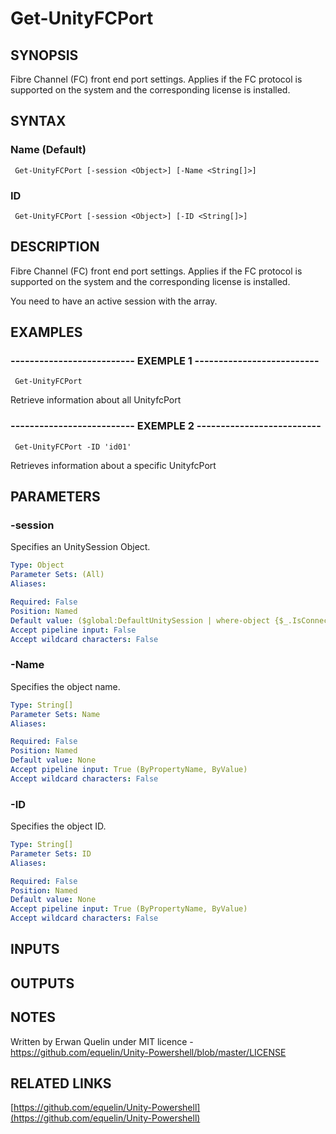 #  Get-UnityFCPort

## SYNOPSIS
Fibre Channel (FC) front end port settings.
Applies if the FC protocol is supported on the system and the corresponding license is installed.

## SYNTAX

### Name (Default)
```
 Get-UnityFCPort [-session <Object>] [-Name <String[]>]
```

### ID
```
 Get-UnityFCPort [-session <Object>] [-ID <String[]>]
```

## DESCRIPTION
Fibre Channel (FC) front end port settings.
Applies if the FC protocol is supported on the system and the corresponding license is installed.
 
You need to have an active session with the array.

## EXAMPLES

### -------------------------- EXEMPLE 1 --------------------------
```
 Get-UnityFCPort
```

Retrieve information about all UnityfcPort

### -------------------------- EXEMPLE 2 --------------------------
```
 Get-UnityFCPort -ID 'id01'
```

Retrieves information about a specific UnityfcPort

## PARAMETERS

### -session
Specifies an UnitySession Object.

```yaml
Type: Object
Parameter Sets: (All)
Aliases: 

Required: False
Position: Named
Default value: ($global:DefaultUnitySession | where-object {$_.IsConnected -eq $true})
Accept pipeline input: False
Accept wildcard characters: False
```

### -Name
Specifies the object name.

```yaml
Type: String[]
Parameter Sets: Name
Aliases: 

Required: False
Position: Named
Default value: None
Accept pipeline input: True (ByPropertyName, ByValue)
Accept wildcard characters: False
```

### -ID
Specifies the object ID.

```yaml
Type: String[]
Parameter Sets: ID
Aliases: 

Required: False
Position: Named
Default value: None
Accept pipeline input: True (ByPropertyName, ByValue)
Accept wildcard characters: False
```

## INPUTS

## OUTPUTS

## NOTES
Written by Erwan Quelin under MIT licence - https://github.com/equelin/Unity-Powershell/blob/master/LICENSE

## RELATED LINKS

[https://github.com/equelin/Unity-Powershell](https://github.com/equelin/Unity-Powershell)

